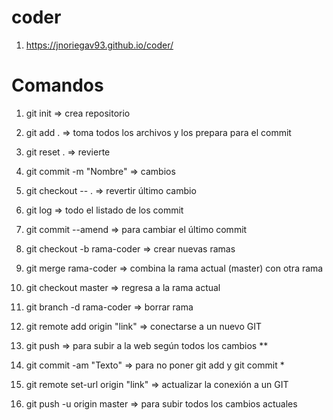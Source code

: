 # coder
1. https://jnoriegav93.github.io/coder/

# Comandos
1. git init => crea repositorio<br>
2. git add . => toma todos los archivos y los prepara para el commit<br>
3. git reset . => revierte<br>
4. git commit -m "Nombre" => cambios<br>
5. git checkout -- . => revertir último cambio<br>
6. git log => todo el listado de los commit<br>
7. git commit --amend => para cambiar el último commit<br>
8. git checkout -b rama-coder => crear nuevas ramas<br>
9. git merge rama-coder => combina la rama actual (master) con otra rama
10. git checkout master => regresa a la rama actual
11. git branch -d rama-coder => borrar rama
12. git remote add origin "link" => conectarse a un nuevo GIT
13. git push => para subir a la web según todos los cambios **
14. git commit -am "Texto" => para no poner git add y git commit *

15. git remote set-url origin "link" => actualizar la conexión a un GIT
13. git push -u origin master => para subir todos los cambios actuales
